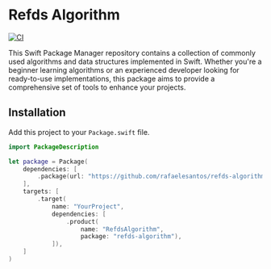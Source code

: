 # Refds Algorithm

[![CI](https://github.com/rafaelesantos/refds-algorithm/actions/workflows/swift.yml/badge.svg?branch=main)](https://github.com/rafaelesantos/refds-algorithm/actions/workflows/swift.yml)

This Swift Package Manager repository contains a collection of commonly used algorithms and data structures implemented in Swift. Whether you're a beginner learning algorithms or an experienced developer looking for ready-to-use implementations, this package aims to provide a comprehensive set of tools to enhance your projects.

## Installation

Add this project to your `Package.swift` file.

```swift
import PackageDescription

let package = Package(
    dependencies: [
        .package(url: "https://github.com/rafaelesantos/refds-algorithm.git", branch: "main")
    ],
    targets: [
        .target(
            name: "YourProject",
            dependencies: [
                .product(
                    name: "RefdsAlgorithm",
                    package: "refds-algorithm"),
            ]),
    ]
)
```
